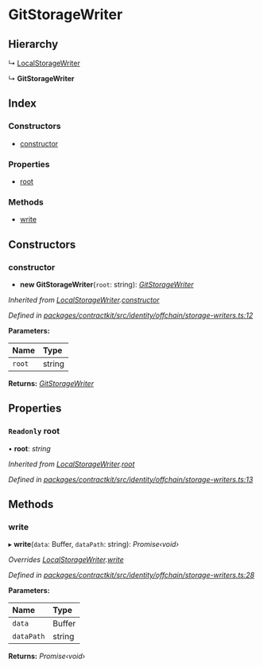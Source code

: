 # GitStorageWriter

## Hierarchy

↳ [LocalStorageWriter]()

↳ **GitStorageWriter**

## Index

### Constructors

* [constructor]()

### Properties

* [root]()

### Methods

* [write]()

## Constructors

### constructor

+ **new GitStorageWriter**\(`root`: string\): [_GitStorageWriter_]()

_Inherited from_ [_LocalStorageWriter_]()_._[_constructor_]()

_Defined in_ [_packages/contractkit/src/identity/offchain/storage-writers.ts:12_](https://github.com/celo-org/celo-monorepo/blob/master/packages/contractkit/src/identity/offchain/storage-writers.ts#L12)

**Parameters:**

| Name | Type |
| :--- | :--- |
| `root` | string |

**Returns:** [_GitStorageWriter_]()

## Properties

### `Readonly` root

• **root**: _string_

_Inherited from_ [_LocalStorageWriter_]()_._[_root_]()

_Defined in_ [_packages/contractkit/src/identity/offchain/storage-writers.ts:13_](https://github.com/celo-org/celo-monorepo/blob/master/packages/contractkit/src/identity/offchain/storage-writers.ts#L13)

## Methods

### write

▸ **write**\(`data`: Buffer, `dataPath`: string\): _Promise‹void›_

_Overrides_ [_LocalStorageWriter_]()_._[_write_]()

_Defined in_ [_packages/contractkit/src/identity/offchain/storage-writers.ts:28_](https://github.com/celo-org/celo-monorepo/blob/master/packages/contractkit/src/identity/offchain/storage-writers.ts#L28)

**Parameters:**

| Name | Type |
| :--- | :--- |
| `data` | Buffer |
| `dataPath` | string |

**Returns:** _Promise‹void›_

